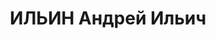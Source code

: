 ---
title: ИЛЬИН Андрей Ильич
description: 'Род. в 1897, член ВКП(б) с 1919. Полковой комиссар, заместитель начальника
  политотдела 73-й стрелковой дивизии Сибирского ВО

  Арестован 25.04.1937. Приговор: ВК ВС СССР, 27.10.1937 – ВМН. Расстрелян 1937.

  Реабилитирован 28.11.1956'
---